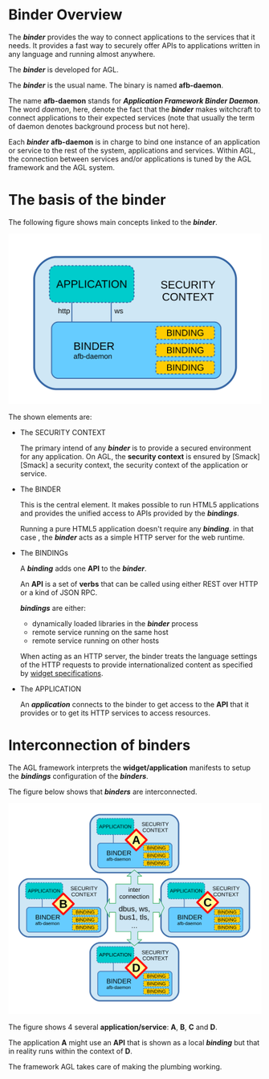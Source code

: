 
Binder Overview
===============

The ***binder*** provides the way to connect applications to
the services that it needs. It provides a fast way
to securely offer APIs to applications written in
any language and running almost anywhere.

The ***binder*** is developed for AGL.

The ***binder*** is the usual name.
The binary is named **afb-daemon**.

The name **afb-daemon** stands for ***Application
Framework Binder Daemon***. The word *daemon*, here,
denote the fact that the ***binder*** makes witchcraft to
connect applications to their expected services (note that usually
the term of daemon denotes background process but not here).

Each ***binder*** **afb-daemon** is in charge to bind
one instance of an application or service to the rest
of the system, applications and services.
Within AGL, the connection between services and/or
applications is tuned by the AGL framework and
the AGL system.

The basis of the binder
=======================

The following figure shows main concepts linked to the ***binder***.

<a id="fig-binder-basis"></a>
![Figure: binder basis](pictures/basis.svg)

The shown elements are:

* The SECURITY CONTEXT

  The primary intend of any ***binder*** is to provide
  a secured environment for any application. On AGL, the
  **security context** is ensured by [Smack][Smack] a security context,
  the security context of the application or service.

* The BINDER

  This is the central element. It makes possible to run HTML5
  applications and provides the unified access to APIs provided
  by the ***bindings***.

  Running a pure HTML5 application doesn't require any ***binding***.
  in that case , the ***binder*** acts as a simple HTTP server for
  the web runtime.

* The BINDINGs

  A ***binding*** adds one **API** to the ***binder***.

  An **API** is a set of **verbs** that can be called
  using either REST over HTTP or a kind of JSON RPC.

  ***bindings*** are either:

   - dynamically loaded libraries in the ***binder*** process
   - remote service running on the same host
   - remote service running on other hosts

  When acting as an HTTP server, the binder treats the language
  settings of the HTTP requests to provide internationalized
  content as specified by
  [widget specifications](https://www.w3.org/TR/widgets/#internationalization-and-localization).

* The APPLICATION

  An ***application*** connects to the binder to get access to
  the **API** that it provides or to get its HTTP services to access
  resources.

<!-- pagebreak -->

Interconnection of binders
==========================

The AGL framework interprets the **widget/application** manifests
to setup the ***bindings*** configuration of the ***binders***.

The figure below shows that ***binders*** are interconnected.

<a id="fig-binder-interconnection"></a>
![Figure: binder interconnection](pictures/interconnection.svg)

The figure shows 4 several **application/service**: **A**, **B**,
**C** and **D**.

The application **A** might use an **API** that is shown as a
local ***binding*** but that in reality runs within the context
of **D**.

The framework AGL takes care of making the plumbing working.
